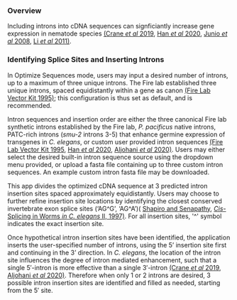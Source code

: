 ### Overview
Including introns into cDNA sequences can signficiantly increase gene expression in nematode species [(Crane *et al* 2019](https://www.ncbi.nlm.nih.gov/pmc/articles/PMC6591249/), [Han *et al* 2020](https://www.genetics.org/content/216/4/947), [Junio *et al* 2008](https://pubmed.ncbi.nlm.nih.gov/17945217/), [Li *et al* 2011)](https://pubmed.ncbi.nlm.nih.gov/21723330/).  

### Identifying Splice Sites and Inserting Introns  
In Optimize Sequences mode, users may input a desired number of introns, up to a maximum of three unique introns. The Fire lab established three unique introns, spaced equidistantly within a gene as canon [(Fire Lab Vector Kit 1995)](https://media.addgene.org/cms/files/Vec95.pdf); this configuration is thus set as default, and is recommended.  

Intron sequences and insertion order are either the three canonical Fire lab synthetic introns established by the Fire lab, *P. pacificus* native introns, PATC-rich introns (*smu-2* introns 3-5) that enhance germine expression of transgenes in *C. elegans*, or custom user provided intron sequences [(Fire Lab Vector Kit 1995](https://media.addgene.org/cms/files/Vec95.pdf), [Han *et al* 2020](https://www.genetics.org/content/216/4/947), [Aljohani *et al* 2020)](https://www.nature.com/articles/s41467-020-19898-0). Users may either select the desired built-in intron sequence source using the dropdown menu provided, or upload a fasta file containing up to three custom intron sequences. An example custom intron fasta file may be downloaded.  

This app divides the optimized cDNA sequence at 3 predicted intron insertion sites spaced approximately equidistantly. Users may choose to further refine insertion site locations by identifying the closest conserved invertebrate exon splice sites (‘AG\^G’, ‘AG\^A’)( [Shapiro and Senapathy](https://www.ncbi.nlm.nih.gov/pmc/articles/PMC306199/), [*Cis-* Splicing in Worms *in* *C. elegans* II, 1997)](https://www.ncbi.nlm.nih.gov/books/NBK20075/). For all insertion sites, '\^' symbol indicates the exact insertion site.  

Once hypothetical intron insertion sites have been identified, the application inserts the user-specified number of introns, using the 5’ insertion site first and continuing in the 3’ direction. In *C. elegans*, the location of the intron site influences the degree of intron mediated enhancement, such that a single 5′-intron is more effective than a single 3′-intron [(Crane *et al* 2019](https://www.ncbi.nlm.nih.gov/pmc/articles/PMC6591249/), [Aljohani *et al* 2020)](https://www.nature.com/articles/s41467-020-19898-0). Therefore when only 1 or 2 introns are desired, 3 possible intron insertion sites are identified and filled as needed, starting from the 5′ site.  
